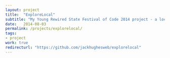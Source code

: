 ```yaml
---
layout: project
title:  "ExploreLocal"
subtitle: "My Young Rewired State Festival of Code 2014 project - a location-aware map game which provides clues to find nearby places of interest"
date:   2014-08-03
permalink: /projects/explorelocal/
tags:
- project
work: true
redirecturl: "https://github.com/jackhughesweb/explorelocal"
---
```




